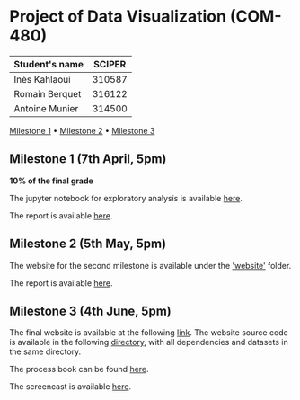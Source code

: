 # Project of Data Visualization (COM-480)

| Student's name | SCIPER |
| -------------- | ------ |
| Inès Kahlaoui| 310587 |
| Romain Berquet| 316122 |
| Antoine Munier| 314500 |

[Milestone 1](https://github.com/com-480-data-visualization/project-2023-kibram/tree/master/Milestone1) • [Milestone 2](https://github.com/com-480-data-visualization/project-2023-kibram/tree/master/Milestone2) • [Milestone 3]([#milestone-3](https://github.com/com-480-data-visualization/project-2023-kibram/tree/master/Milestone3))

## Milestone 1 (7th April, 5pm)

**10% of the final grade**

 The jupyter notebook for exploratory analysis is available [here](https://github.com/com-480-data-visualization/project-2023-kibram/blob/master/Milestone1/milestone1.ipynb).
 
The report is available [here](https://github.com/com-480-data-visualization/project-2023-kibram/blob/master/Milestone1/Milestone1.pdf).


## Milestone 2 (5th May, 5pm)

The website for the second milestone is available under the ['website'](https://github.com/com-480-data-visualization/project-2023-kibram/blob/master/Milestone2/) folder.

The report is available [here](https://github.com/com-480-data-visualization/project-2023-kibram/blob/master/Milestone2/Milestone2.pdf).

## Milestone 3 (4th June, 5pm)

The final website is available at the following [link](https://ineskahlaoui.github.io/website/).
The website source code is available in the following [directory](https://github.com/com-480-data-visualization/project-2023-kibram/blob/master/Milestone3/website), with all dependencies and datasets in the same directory.

The process book can be found [here](https://github.com/com-480-data-visualization/project-2023-kibram/blob/master/Milestone3/Processbook.pdf).

The screencast is available [here](https://drive.google.com/drive/u/1/folders/11LD_BkJkG5mJ7qE4nJZnV38vv5O4XqG7).


